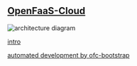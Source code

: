#

## [OpenFaaS-Cloud](https://github.com/openfaas/openfaas-cloud)

![architecture diagram](https://github.com/openfaas/openfaas-cloud/blob/master/docs/conceptual-overview.png)

[intro](https://docs.openfaas.com/openfaas-cloud/intro/)

[automated development by ofc-bootstrap](https://github.com/openfaas-incubator/ofc-bootstrap)
